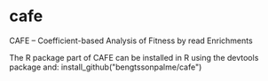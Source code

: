 # cafe
CAFE – Coefficient-based Analysis of Fitness by read Enrichments

The R package part of CAFE can be installed in R using the devtools package and:
install_github("bengtssonpalme/cafe")
